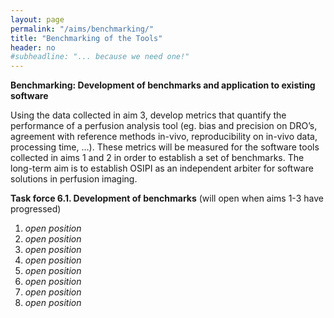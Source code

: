 ```yaml
---
layout: page
permalink: "/aims/benchmarking/"
title: "Benchmarking of the Tools"
header: no
#subheadline: "... because we need one!"
---
```


**Benchmarking: Development of benchmarks and application to existing software** 

Using the data collected in aim 3, develop metrics that quantify the performance of a perfusion analysis tool (eg. bias and precision on DRO’s, agreement with reference methods in-vivo, reproducibility on in-vivo data, processing time, …). These metrics will be measured for the software tools collected in aims 1 and 2 in order to establish a set of benchmarks. The long-term aim is to establish OSIPI as an independent arbiter for software solutions in perfusion imaging.

**Task force 6.1. Development of benchmarks** (will open when aims 1-3 have progressed)
1. *open position*
2. *open position*
3. *open position*
4. *open position*
5. *open position*
6. *open position*
7. *open position*
8. *open position*

